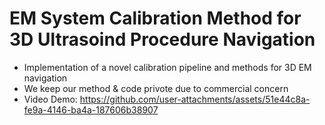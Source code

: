 # EM System Calibration Method for 3D Ultrasoind Procedure Navigation
- Implementation of a novel calibration pipeline and methods for 3D EM navigation
- We keep our method & code privote due to commercial concern
- Video Demo:
https://github.com/user-attachments/assets/51e44c8a-fe9a-4146-ba4a-187606b38907
